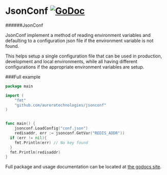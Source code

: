 JsonConf [![GoDoc](https://godoc.org/github.com/auroratechnologies/jsonconf?status.svg)](https://godoc.org/github.com/auroratechnologies/jsonconf)
======

######JsonConf

JsonConf implement a method of reading environment variables and defaulting to a configuration json file if the environment variable is not found.


This helps setup a single configuration file that can be used in production, development and local environments, while all having different configurations if the appropriate environment variables are setup.

###Full example
```go
package main

import (
	"fmt"
	"github.com/auroratechnologies/jsonconf"
)


func main() {
	jsonconf.LoadConfig("conf.json")
	redisaddr, err := jsonconf.GetVar("REDIS_ADDR"))
  if (err != nil){
    fmt.Println(err) // No key found
  }
  fmt.Println(redisaddr)
}
```

Full package and usage documentation can be located at [the godocs site](https://godoc.org/github.com/auroratechnologies/jsonconf).

